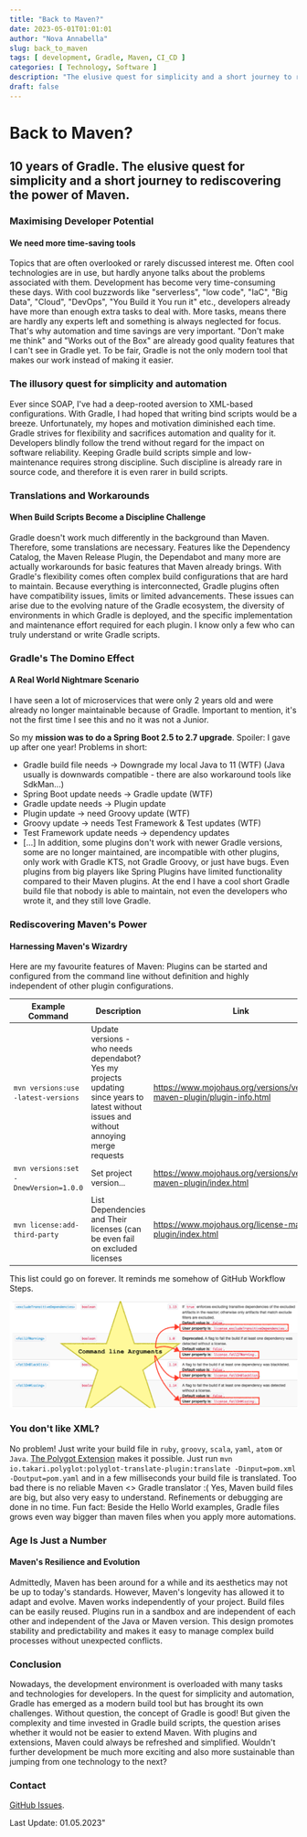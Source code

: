 ```yaml
---
title: "Back to Maven?"
date: 2023-05-01T01:01:01
author: "Nova Annabella"
slug: back_to_maven
tags: [ development, Gradle, Maven, CI_CD ]
categories: [ Technology, Software ]
description: "The elusive quest for simplicity and a short journey to rediscovering the power of Maven"
draft: false
---
```


# Back to Maven?

## 10 years of Gradle. The elusive quest for simplicity and a short journey to rediscovering the power of Maven.

### Maximising Developer Potential

#### We need more time-saving tools

Topics that are often overlooked or rarely discussed interest me. Often cool technologies are in use, but hardly anyone
talks about the problems associated with them.
Development has become very time-consuming these days.
With cool buzzwords like "serverless", "low code", "IaC", "Big Data", "Cloud", "DevOps", "You Build it You run it" etc.,
developers already have more than enough extra tasks to deal with. More tasks, means there are hardly any experts left
and something is always neglected for focus. That's why automation and time savings are very important. "Don't make me
think" and "Works out of the Box" are already good quality features that I can't see in Gradle yet. To be fair, Gradle
is not the only modern tool that makes our work instead of making it easier.

### The illusory quest for simplicity and automation

Ever since SOAP, I've had a deep-rooted aversion to XML-based configurations. With Gradle, I had hoped that writing bind
scripts would be a breeze. Unfortunately, my hopes and motivation diminished each time. Gradle strives for flexibility
and sacrifices automation and quality for it. Developers blindly follow the trend without regard for the impact on
software reliability. Keeping Gradle build scripts simple and low-maintenance requires strong discipline. Such
discipline is already rare in source code, and therefore it is even rarer in build scripts.

### Translations and Workarounds

#### When Build Scripts Become a Discipline Challenge

Gradle doesn't work much differently in the background than Maven. Therefore, some translations are necessary. Features
like the Dependency Catalog, the Maven Release Plugin, the Dependabot and many more are actually workarounds for basic
features that Maven already brings. With Gradle's flexibility comes often complex build configurations that are hard to
maintain.
Because everything is interconnected, Gradle plugins often have compatibility issues, limits or limited advancements.
These issues can arise due to the evolving nature of the Gradle ecosystem, the diversity of environments in which Gradle
is deployed, and the specific implementation and maintenance effort required for each plugin. I know only a few who can
truly understand or write Gradle scripts.

### Gradle's The Domino Effect

#### A Real World Nightmare Scenario

I have seen a lot of microservices that were only 2 years old and were already no longer maintainable because of Gradle.
Important to mention, it's not the first time I see this and no it was not a Junior.

So my **mission was to do a Spring Boot 2.5 to 2.7 upgrade**. Spoiler: I gave up after one year! Problems in short:

* Gradle build file needs -> Downgrade my local Java to 11 (WTF) (Java usually is downwards compatible - there are also
  workaround tools like SdkMan...)
* Spring Boot update needs -> Gradle update (WTF)
* Gradle update needs -> Plugin update
* Plugin update -> need Groovy update (WTF)
* Groovy update -> needs Test Framework & Test updates (WTF)
* Test Framework update needs -> dependency updates
* \[...]
  In addition, some plugins don't work with newer Gradle versions, some are no longer maintained, are incompatible with
  other plugins, only work with Gradle KTS, not Gradle Groovy, or just have bugs. Even plugins from big players like
  Spring Plugins have limited functionality compared to their Maven plugins.
  At the end I have a cool short Gradle build file that nobody is able to maintain, not even the developers who wrote
  it, and they still love Gradle.

### Rediscovering Maven's Power

#### Harnessing Maven's Wizardry

Here are my favourite features of Maven:
Plugins can be started and configured from the command line without definition and highly independent of other plugin
configurations.

| Example Command                       | Description                                                                                                                               | Link                                                                     | 
|---------------------------------------|-------------------------------------------------------------------------------------------------------------------------------------------|--------------------------------------------------------------------------|
| `mvn versions:use -latest-versions`   | Update versions - who needs dependabot? Yes my projects updating since years to latest without issues and without annoying merge requests | https://www.mojohaus.org/versions/versions-maven-plugin/plugin-info.html |
| `mvn versions:set -DnewVersion=1.0.0` | Set project version...                                                                                                                    | https://www.mojohaus.org/versions/versions-maven-plugin/index.html       |
| `mvn license:add-third-party`         | List Dependencies and Their licenses (can be even fail on excluded licenses                                                               | https://www.mojohaus.org/license-maven-plugin/index.html                 | 

This list could go on forever. It reminds me somehow of GitHub Workflow Steps.

![maven_plugin_command_line_args](/images/content/maven_plugin_command_line_args.png)

### You don't like XML?

No problem! Just write your build file in `ruby`, `groovy`, `scala`, `yaml`, `atom`
or `Java`. [The Polygot Extension](https://github.com/takari/polyglot-maven) makes it possible.
Just run `mvn io.takari.polyglot:polyglot-translate-plugin:translate -Dinput=pom.xml -Doutput=pom.yaml` and in a few
milliseconds your build file is translated. Too bad there is no reliable Maven <> Gradle translator :(
Yes, Maven build files are big, but also very easy to understand. Refinements or debugging are done in no time.
Fun fact: Beside the Hello World examples, Gradle files grows even way bigger than maven files when you apply more
automations.

### Age Is Just a Number

#### Maven's Resilience and Evolution

Admittedly, Maven has been around for a while and its aesthetics may not be up to today's standards. However, Maven's
longevity has allowed it to adapt and evolve. Maven works independently of your project. Build files can be easily
reused.
Plugins run in a sandbox and are independent of each other and independent of the Java or Maven version. This design
promotes stability and predictability and makes it easy to manage complex build processes without unexpected conflicts.

### Conclusion

Nowadays, the development environment is overloaded with many tasks and technologies for developers. In the quest for
simplicity and automation, Gradle has emerged as a modern build tool but has brought its own challenges.
Without question, the concept of Gradle is good! But given the complexity and time invested in Gradle build scripts, the
question arises whether it would not be easier to extend Maven. With plugins and extensions, Maven could always be
refreshed and simplified. Wouldn't further development be much more exciting and also more sustainable than jumping from
one technology to the next?

### Contact

[GitHub Issues](https://github.com/NovaAnnabella/the_unspoken/issues/new/choose).

Last Update: 01.05.2023"
